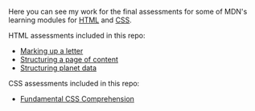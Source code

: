 Here you can see my work for the final assessments for some of MDN's learning modules for [HTML](https://developer.mozilla.org/en-US/docs/Learn/HTML) and [CSS](https://developer.mozilla.org/en-US/docs/Web/CSS).

HTML assessments included in this repo:
- [Marking up a letter](https://developer.mozilla.org/en-US/docs/Learn/HTML/Introduction_to_HTML/Marking_up_a_letter)
- [Structuring a page of content](https://developer.mozilla.org/en-US/docs/Learn/HTML/Introduction_to_HTML/Structuring_a_page_of_content)
- [Structuring planet data](https://developer.mozilla.org/en-US/docs/Learn/HTML/Tables/Structuring_planet_data)

CSS assessments included in this repo:
- [Fundamental CSS Comprehension](https://developer.mozilla.org/en-US/docs/Learn/CSS/Building_blocks/Fundamental_CSS_comprehension)